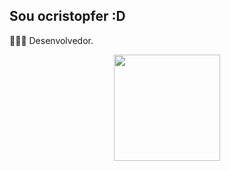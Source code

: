 ## Sou ocristopfer :D
👨🏽‍💻 Desenvolvedor.<br />
<div align="center">
  <a href="https://github.com/ocristopfer">
  <img height="170em" src="https://github-readme-stats.vercel.app/api?username=ocristopfer&show_icons=true&theme=tokyonight&include_all_commits=true&count_private=true"/>
  <!--<img height="170em" src="https://github-readme-stats.vercel.app/api/top-langs/?username=DavydAl&layout=compact&langs_count=15&theme=dracula"/>-->
</div>
